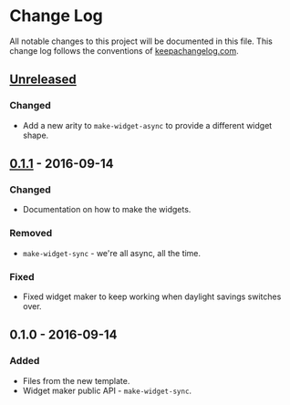 # Change Log
All notable changes to this project will be documented in this file. This change log follows the conventions of [keepachangelog.com](http://keepachangelog.com/).

## [Unreleased]
### Changed
- Add a new arity to `make-widget-async` to provide a different widget shape.

## [0.1.1] - 2016-09-14
### Changed
- Documentation on how to make the widgets.

### Removed
- `make-widget-sync` - we're all async, all the time.

### Fixed
- Fixed widget maker to keep working when daylight savings switches over.

## 0.1.0 - 2016-09-14
### Added
- Files from the new template.
- Widget maker public API - `make-widget-sync`.

[Unreleased]: https://github.com/your-name/learn-clojure/compare/0.1.1...HEAD
[0.1.1]: https://github.com/your-name/learn-clojure/compare/0.1.0...0.1.1
